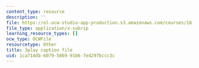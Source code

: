```yaml
---
content_type: resource
description: ''
file: https://ol-ocw-studio-app-production.s3.amazonaws.com/courses/18-06sc-linear-algebra-fall-2011/1ca714db6079586991b67e4297bccc3c_hSRcHTafkjE.vtt
file_type: application/x-subrip
learning_resource_types: []
ocw_type: OCWFile
resourcetype: Other
title: 3play caption file
uid: 1ca714db-6079-5869-91b6-7e4297bccc3c
---
```

